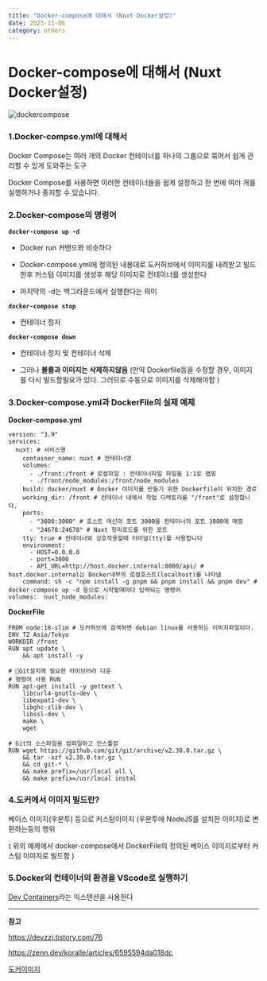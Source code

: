 ```yaml
---
title: "Docker-compose에 대해서 (Nuxt Docker설정)"
date: 2023-11-06
category: others
---
```


# Docker-compose에 대해서 (Nuxt Docker설정)

![dockercompose](/storage/1699282731.jpg)

### 1.Docker-compse.yml에 대해서

Docker Compose는 여러 개의 Docker 컨테이너를 하나의 그룹으로 묶어서 쉽게 관리할 수 있게 도와주는 도구

Docker Compose를 사용하면 이러한 컨테이너들을 쉽게 설정하고 한 번에 여러 개를 실행하거나 중지할 수 있습니다.

### 2.Docker-compose의 명령어

**`docker-compose up -d`**

- Docker run 커맨드와 비슷하다

- Docker-compose.yml에 정의된 내용대로 도커허브에서 이미지를 내려받고 빌드한후 커스텀 이미지를 생성후 해당 이미지로 컨테이너를 생성한다

- 마지막의 -d는 백그라운드에서 실행한다는 의미

**`docker-compose stop`**

- 컨테이너 정지

**`docker-compose down`**

- 컨테이너 정지 및 컨테이너 삭제

- 그러나 **볼륨과 이미지는 삭제하지않음** (만약 Dockerfile등을 수정할 경우, 이미지를 다시 빌드할필요가 있다. 그러므로 수동으로 이미지를 삭제해야함 )

### 3.Docker-compose.yml과 DockerFile의 실제 예제

**Docker-compose.yml**

```
version: "3.9"
services:
  nuxt: # 서비스명
    container_name: nuxt # 컨테이너명
    volumes:
      - ./front:/front # 로컬파일 : 컨테이너파일 파일을 1:1로 맵핑 
      - ./front/node_modules:/front/node_modules
    build: docker/nuxt # Docker 이미지를 만들기 위한 Dockerfile이 위치한 경로
    working_dir: /front # 컨테이너 내에서 작업 디렉토리를 "/front"로 설정합니다.
    ports:
      - "3000:3000" # 호스트 머신의 포트 3000을 컨테이너의 포트 3000에 매핑
      - "24678:24678" # Nuxt 핫리로드를 위한 포트
    tty: true # 컨테이너와 상호작용할때 터미널(tty)를 사용합니다
    environment:
      - HOST=0.0.0.0
      - port=3000
      - API_URL=http://host.docker.internal:8000/api/ # host.docker.internal는 Docker내부의 로컬호스트(localhost)를 나타냄
    command: sh -c "npm install -g pnpm && pnpm install && pnpm dev" # docker-compose up -d 등으로 시작할때마다 입력되는 명령어
volumes:  nuxt_node_modules:
```

**DockerFile**

```
FROM node:18-slim # 도커허브에 검색하면 debian linux를 사용하는 이미지파일이다. 
ENV TZ Asia/Tokyo
WORKDIR /front
RUN apt update \
    && apt install -y

# Git설치에 필요한 라이브러리 다운
# 명령어 사용 RUN
RUN apt-get install -y gettext \
    libcurl4-gnutls-dev \
    libexpat1-dev \
    libghc-zlib-dev \
    libssl-dev \
    make \
    wget
    
# Git의 소스파일을 컴파일하고 인스톨함
RUN wget https://github.com/git/git/archive/v2.30.0.tar.gz \
    && tar -xzf v2.30.0.tar.gz \
    && cd git-* \
    && make prefix=/usr/local all \
    && make prefix=/usr/local instal
```

### **4.도커에서 이미지 빌드란?**

베이스 이미지(우분투) 등으로 커스텀이미지 (우분투에 NodeJS를 설치한 이미지)로 변환하는등의 행위

( 위의 예제에서 docker-compose에서 DockerFile의 정의된 베이스 이미지로부터 커스텀 이미지로 빌드함 )

### 5.Docker의 컨테이너의 환경을 VScode로 실행하기

[Dev Containers](https://marketplace.visualstudio.com/items?itemName=ms-vscode-remote.remote-containers)라는 익스텐션을 사용한다

---

**참고**

<https://devzzi.tistory.com/76>

<https://zenn.dev/koralle/articles/6595594da018dc>

[도커이미지](https://hub.docker.com/layers/library/node/18-slim/images/sha256-ddb3a1b4a81ee454c147b0e9f87baa9eee8468c11ed5fca1c33204f73d48f1ef)

